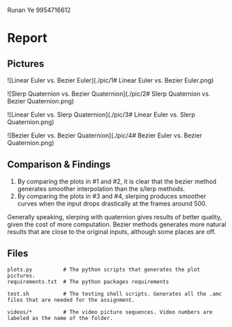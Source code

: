 Runan Ye 9954716612

# Report

## Pictures

![Linear Euler vs. Bezier Euler](./pic/1# Linear Euler vs. Bezier Euler.png)

![Slerp Quaternion vs. Bezier Quaternion](./pic/2# Slerp Quaternion vs. Bezier Quaternion.png)

![Linear Euler vs. Slerp Quaternion](./pic/3# Linear Euler vs. Slerp Quaternion.png)

![Bezier Euler vs. Bezier Quaternion](./pic/4# Bezier Euler vs. Bezier Quaternion.png)

## Comparison & Findings

1. By comparing the plots in #1 and #2, it is clear that the bezier method generates smoother interpolation than the s/lerp methods.
2. By comparing the plots in #3 and #4, slerping produces smoother curves when the input drops drastically at the frames around 500.

Generally speaking, slerping with quaternion gives results of better quality, given the cost of more computation. Bezier methods generates more natural results that are close to the original inputs, although some places are off.

## Files

```shell
plots.py          # The python scripts that generates the plot pictures.
requirements.txt  # The python packages requirements

test.sh           # The testing shell scripts. Generates all the .amc files that are needed for the assignment.

videos/*          # The video picture sequences. Video numbers are labeled as the name of the folder.   
```